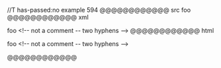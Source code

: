 //T has-passed:no
example 594
@@@@@@@@@@@@ src
foo <!-- not a comment -- two hyphens -->
@@@@@@@@@@@@ xml
<?xml version="1.0" encoding="UTF-8"?>
<!DOCTYPE document SYSTEM "CommonMark.dtd">
<document xmlns="http://commonmark.org/xml/1.0">
  <paragraph>
    <text>foo &lt;!-- not a comment -- two hyphens --&gt;</text>
  </paragraph>
</document>
@@@@@@@@@@@@ html
<p>foo &lt;!-- not a comment -- two hyphens --&gt;</p>
@@@@@@@@@@@@
